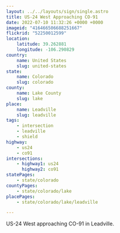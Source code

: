 ```yaml
---
layout: ../../layouts/sign/single.astro
title: US-24 West Approaching CO-91
date: 2022-07-10 11:32:26 +0000 +0000
imageid: "416466506688251667"
flickrid: "52250012599"
location:
    latitude: 39.262881
    longitude: -106.290829
country:
    name: United States
    slug: united-states
state:
    name: Colorado
    slug: colorado
county:
    name: Lake County
    slug: lake
place:
    name: Leadville
    slug: leadville
tags:
    - intersection
    - leadville
    - shield
highway:
    - us24
    - co91
intersections:
    - highway1: us24
      highway2: co91
statePages:
    - state/colorado
countyPages:
    - state/colorado/lake
placePages:
    - state/colorado/lake/leadville

---
```

US-24 West approaching CO-91 in Leadville.